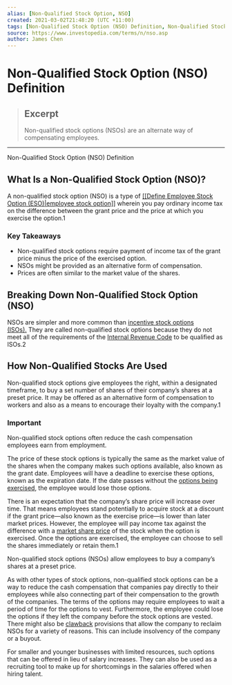 ```yaml
---
alias: [Non-Qualified Stock Option, NSO]
created: 2021-03-02T21:48:20 (UTC +11:00)
tags: [Non-Qualified Stock Option (NSO) Definition, Non-Qualified Stock Option (NSO) Definition]
source: https://www.investopedia.com/terms/n/nso.asp
author: James Chen
---
```


# Non-Qualified Stock Option (NSO) Definition

> ## Excerpt
> Non-qualified stock options (NSOs) are an alternate way of compensating employees.

---

Non-Qualified Stock Option (NSO) Definition
## What Is a Non-Qualified Stock Option (NSO)?

A non-qualified stock option (NSO) is a type of [[[Define Employee Stock Option (ESO)|employee stock option]]](https://www.investopedia.com/terms/e/eso.asp) wherein you pay ordinary income tax on the difference between the grant price and the price at which you exercise the option.1

### Key Takeaways

-   Non-qualified stock options require payment of income tax of the grant price minus the price of the exercised option.
-   NSOs might be provided as an alternative form of compensation.
-   Prices are often similar to the market value of the shares.

## Breaking Down Non-Qualified Stock Option (NSO)

NSOs are simpler and more common than [incentive stock options (ISOs).](https://www.investopedia.com/terms/i/iso.asp) They are called non-qualified stock options because they do not meet all of the requirements of the [Internal Revenue Code](https://www.investopedia.com/terms/i/internal-revenue-code.asp) to be qualified as ISOs.2

## How Non-Qualified Stocks Are Used

Non-qualified stock options give employees the right, within a designated timeframe, to buy a set number of shares of their company’s shares at a preset price. It may be offered as an alternative form of compensation to workers and also as a means to encourage their loyalty with the company.1

### Important

Non-qualified stock options often reduce the cash compensation employees earn from employment.

The price of these stock options is typically the same as the market value of the shares when the company makes such options available, also known as the grant date. Employees will have a deadline to exercise these options, known as the expiration date. If the date passes without the [options being exercised](https://www.investopedia.com/ask/answers/06/putoptionexcercise.asp), the employee would lose those options.

There is an expectation that the company’s share price will increase over time. That means employees stand potentially to acquire stock at a discount if the grant price—also known as the exercise price—is lower than later market prices. However, the employee will pay income tax against the difference with a [market share price](https://www.investopedia.com/articles/basics/04/100804.asp) of the stock when the option is exercised. Once the options are exercised, the employee can choose to sell the shares immediately or retain them.1

Non-qualified stock options (NSOs) allow employees to buy a company’s shares at a preset price.

As with other types of stock options, non-qualified stock options can be a way to reduce the cash compensation that companies pay directly to their employees while also connecting part of their compensation to the growth of the companies. The terms of the options may require employees to wait a period of time for the options to vest. Furthermore, the employee could lose the options if they left the company before the stock options are vested. There might also be [clawback](https://www.investopedia.com/terms/c/clawback.asp) provisions that allow the company to reclaim NSOs for a variety of reasons. This can include insolvency of the company or a buyout.

For smaller and younger businesses with limited resources, such options that can be offered in lieu of salary increases. They can also be used as a recruiting tool to make up for shortcomings in the salaries offered when hiring talent.
